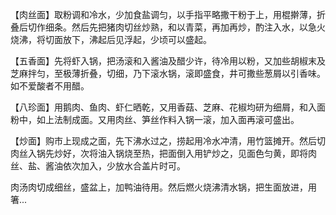 【肉丝面】取粉调和冷水，少加食盐调匀，以手指平略撒干粉于上，用棍擀薄，折叠后切作细条。然后先把猪肉切丝炒熟，和以青菜，再加再炒，酌注入水，以急火烧沸，将切面放下，沸起后见浮起，少顷可以盛起。

【五香面】先将虾入锅，把汤滚和入酱油及醋少许，待冷用以粉，又加些胡椒末及芝麻拌匀，至极薄折叠，切细，乃下滚水锅，滚即盛食，井可撒些葱屑以引香味。如不爱酸者不用醋。

【八珍面】用鹅肉、鱼肉、虾仁晒乾，又用香菇、芝麻、花椒均研为细屑，和入面粉中，如上法制成面。又用肉丝、笋丝作料入锅一滚，加入面再滚可盛出。

【炒面】购市上现成之面，先下沸水过之，捞起用冷水冲清，用竹篮摊开。然后切肉丝入锅先炒好，次将油入锅烧至热，把面倒入用铲炒之，见面色匀黄，即将肉丝、盐、酱油依次加入，少放水合盖片时可。

肉汤肉切成细丝，盛盆上，加鸭油待用。然后燃火烧沸清水锅，把生面放进，用箸...